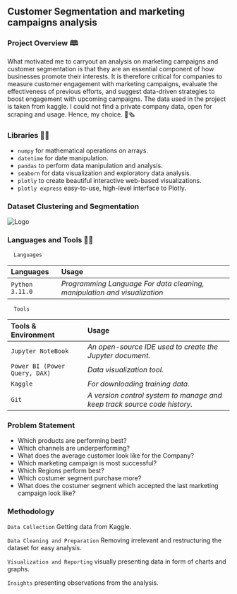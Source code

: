 
## Customer Segmentation and marketing campaigns analysis


### Project Overview 🕮

What motivated me to carryout an analysis on marketing campaigns and customer segmentation is that they are an essential component of how businesses promote their interests. It is therefore critical for companies to measure customer engagement with marketing campaigns, evaluate the effectiveness of previous efforts, and suggest data-driven strategies to boost engagement with upcoming campaigns. The data used in the project is taken from kaggle. I could not find a private company data, open for scraping and usage. Hence, my choice.
📰🗞️
### Libraries 🐱‍💻

- `numpy` for mathematical operations on arrays.
- `datetime` for date manipulation.
- `pandas` to perform data manipulation and analysis.
- `seaborn` for data visualization and exploratory data analysis.
- `plotly` to create beautiful interactive web-based visualizations.
- `plotly express` easy-to-use, high-level interface to Plotly.



### Dataset Clustering and Segmentation

![Logo](https://raw.githubusercontent.com/njimonda/Customer-Segmentation-and-marketing-campaigns-analysis/main/cluster.jpg)

### Languages and Tools 👨‍💻

```http
  Languages
```

|  Languages    | Usage          |
| :------- | :------------------------- |
 | `Python 3.11.0` | *Programming Language For data cleaning, manipulation and visualization* |


```http
  Tools
```

 | Tools & Environment     | Usage                       |
 | :------- | :-------------------------------- |
 | `Jupyter NoteBook` | *An open-source IDE used to create the Jupyter document.*|
 | `Power BI (Power Query, DAX)` | *Data visualization tool.*|
 | `Kaggle` | *For downloading training data.*|
 | `Git` | *A version control system to manage and keep track source code history.*|

### Problem Statement

- Which products are performing best?
- Which channels are underperforming?
- What does the average customer look like for the Company?
- Which marketing campaign is most successful?
- Which Regions perform best?
- Which costumer segment purchase more?
- What does the costumer segment which accepted the last marketing campaign look like?


### Methodology


`Data Collection` Getting data from Kaggle.

`Data Cleaning and Preparation` Removing irrelevant and restructuring the dataset for easy analysis.

`Visualization and Reporting` visually presenting data in form of charts and graphs.

`Insights` presenting observations from the analysis.


